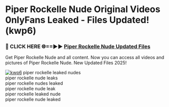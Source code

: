 # Piper Rockelle Nude Original Videos 0nlyFans Leaked - Files Updated! (kwp6)

<h3>🔴 CLICK HERE 🌐==►► <a href="https://tinyurl.com/yrmya6cz" rel="nofollow">Piper Rockelle Nude Updated Files</a></h3>

Get Piper Rockelle Nude and all content. Now you can access all videos and pictures of Piper Rockelle Nude. New Updated Files 2025!

[![kwp6](https://i.imgur.com/FMdXYCs.gif)](https://tinyurl.com/yrmya6cz)
piper rockelle leaked nudes<br>
piper rockelle nude leaks<br>
piper rockelle nudes leaked<br>
piper rockelle nude leak<br>
piper rockelle leaked nude<br>
piper rockelle nude leaked